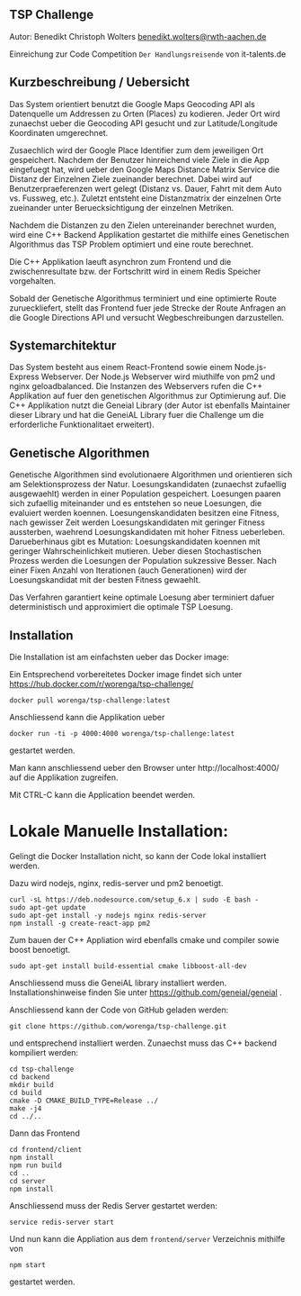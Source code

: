 ## TSP Challenge

Autor: Benedikt Christoph Wolters <benedikt.wolters@rwth-aachen.de>

Einreichung zur Code Competition `Der Handlungsreisende` von it-talents.de

## Kurzbeschreibung / Uebersicht

Das System orientiert benutzt die Google Maps Geocoding API als Datenquelle um Addressen zu Orten (Places) zu kodieren.
Jeder Ort wird zunaechst ueber die Geocoding API gesucht und zur Latitude/Longitude Koordinaten umgerechnet.

Zusaechlich wird der Google Place Identifier zum dem jeweiligen Ort gespeichert.
Nachdem der Benutzer hinreichend viele Ziele in die App eingefuegt hat, wird ueber den Google Maps Distance Matrix Service die Distanz der Einzelnen Ziele zueinander berechnet.
Dabei wird auf Benutzerpraeferenzen wert gelegt (Distanz vs. Dauer, Fahrt mit dem Auto vs. Fussweg, etc.).
Zuletzt entsteht eine Distanzmatrix der einzelnen Orte zueinander unter Beruecksichtigung der einzelnen Metriken.

Nachdem die Distanzen zu den Zielen untereinander berechnet wurden, wird eine C++ Backend Applikation gestartet die mithilfe eines Genetischen Algorithmus
das TSP Problem optimiert und eine route berechnet.

Die C++ Applikation laeuft asynchron zum Frontend und die zwischenresultate bzw. der Fortschritt wird in einem Redis Speicher vorgehalten.

Sobald der Genetische Algorithmus terminiert und eine optimierte Route zurueckliefert, stellt das Frontend fuer jede Strecke der Route Anfragen an die Google Directions API und versucht Wegbeschreibungen darzustellen.

## Systemarchitektur

Das System besteht aus einem React-Frontend sowie einem Node.js-Express Webserver.
Der Node.js Webserver wird miuthilfe von pm2 und nginx geloadbalanced.
Die Instanzen des Webservers rufen die C++ Applikation auf fuer den genetischen Algorithmus zur Optimierung auf.
Die C++ Applikation nutzt die Geneial Library (der Autor ist ebenfalls Maintainer dieser Library und hat die GeneiAL Library fuer die Challenge um die erforderliche Funktionalitaet erweitert).

## Genetische Algorithmen

Genetische Algorithmen sind evolutionaere Algorithmen und orientieren sich am Selektionsprozess der Natur.
Loesungskandidaten (zunaechst zufaellig ausgewaehlt) werden in einer Population gespeichert.
Loesungen paaren sich zufaellig miteinander und es entstehen so neue Loesungen, die evaluiert werden koennen.
Loesungenskandidaten besitzen eine Fitness, nach gewisser Zeit werden Loesungskandidaten mit geringer Fitness aussterben, waehrend Loesungskandidaten mit hoher Fitness ueberleben.
Darueberhinaus gibt es Mutation: Loesungskandidaten koennen mit geringer Wahrscheinlichkeit mutieren.
Ueber diesen Stochastischen Prozess werden die Loesungen der Population sukzessive Besser. Nach einer Fixen Anzahl von Iterationen (auch Generationen) wird der Loesungskandidat mit der besten Fitness gewaehlt.

Das Verfahren garantiert keine optimale Loesung aber terminiert dafuer deterministisch und approximiert die optimale TSP Loesung.

## Installation

Die Installation ist am einfachsten ueber das Docker image:

Ein Entsprechend vorbereitetes Docker image findet sich unter https://hub.docker.com/r/worenga/tsp-challenge/

```
docker pull worenga/tsp-challenge:latest
```

Anschliessend kann die Applikation ueber
```
docker run -ti -p 4000:4000 worenga/tsp-challenge:latest
```

gestartet werden.

Man kann anschliessend ueber den Browser unter http://localhost:4000/ auf die Applikation zugreifen.

Mit CTRL-C kann die Application beendet werden.

# Lokale Manuelle Installation:

Gelingt die Docker Installation nicht, so kann der Code lokal installiert werden.

Dazu wird nodejs, nginx, redis-server und pm2 benoetigt.

```
curl -sL https://deb.nodesource.com/setup_6.x | sudo -E bash -
sudo apt-get update
sudo apt-get install -y nodejs nginx redis-server
npm install -g create-react-app pm2
```

Zum bauen der C++ Appliation wird ebenfalls cmake und compiler sowie boost benoetigt.
```
sudo apt-get install build-essential cmake libboost-all-dev
```
Anschliessend muss die GeneiAL library installiert werden.
Installationshinweise finden Sie unter https://github.com/geneial/geneial .


Anschliessend kann der Code von GitHub geladen werden:
```
git clone https://github.com/worenga/tsp-challenge.git
```
und entsprechend installiert werden. Zunaechst muss das C++ backend kompiliert werden:
```
cd tsp-challenge
cd backend
mkdir build
cd build
cmake -D CMAKE_BUILD_TYPE=Release ../
make -j4
cd ../..
```
Dann das Frontend
```
cd frontend/client
npm install
npm run build
cd ..
cd server
npm install
```
Anschliessend muss der Redis Server gestartet werden:
```
service redis-server start
```
Und nun kann die Appliation aus dem `frontend/server` Verzeichnis mithilfe von
```
npm start
```
gestartet werden.
